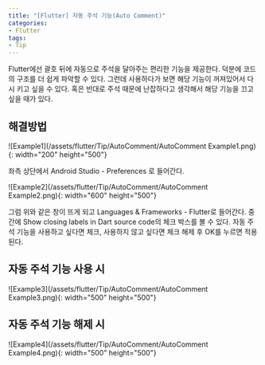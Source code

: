 ```yaml
---
title: "[Flutter] 자동 주석 기능(Auto Comment)"
categories:
- Flutter
tags:
- Tip
---
```


Flutter에선 괄호 뒤에 자동으로 주석을 달아주는 편리한 기능을 제공한다. 덕분에 코드의 구조를 더 쉽게 파악할 수 있다.
그런데 사용하다가 보면 해당 기능이 꺼져있어서 다시 키고 싶을 수 있다. 혹은 반대로 주석 때문에 난잡하다고 생각해서 해당 기능을 끄고 싶을 때가 있다.

## 해결방법

![Example1](/assets/flutter/Tip/AutoComment/AutoComment Example1.png){: width="200" height="500"}

좌측 상단에서 Android Studio - Preferences 로 들어간다.

![Example2](/assets/flutter/Tip/AutoComment/AutoComment Example2.png){: width="600" height="500"}

그럼 위와 같은 창이 뜨게 되고 Languages & Frameworks - Flutter로 들어간다. 중간에 Show closing labels in Dart source code의 체크 박스를 볼 수 있다. 자동 주석 기능을 사용하고 싶다면 체크, 사용하지 않고 싶다면 체크 해제 후 OK를 누르면 적용된다.

## 자동 주석 기능 사용 시

![Example3](/assets/flutter/Tip/AutoComment/AutoComment Example3.png){: width="500" height="500"}

## 자동 주석 기능 해제 시

![Example4](/assets/flutter/Tip/AutoComment/AutoComment Example4.png){: width="500" height="500"}
